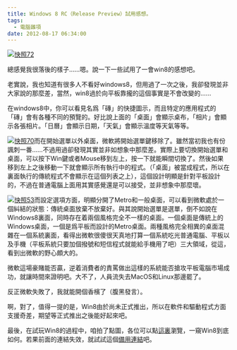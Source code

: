 ```yaml
---
title: Windows 8 RC（Release Preview）試用感想。
tags:
  - 電腦雜項
date: 2012-08-17 06:34:00
---
```


[![](https://lenchan139.files.wordpress.com/2012/08/e5bfabe785a772.png "快照72")](https://lenchan139.files.wordpress.com/2012/08/e5bfabe785a772.png)

總感覺我很落後的樣子……嗯。說一下一些試用了一會win8的感想吧。

<a name="more"></a>

老實說，我也知道有很多人不看好windows8，但用過了一次之後，我卻發現並非大家說的那麼差，當然，win8過於向平板靠攏的這個事實是不會改變的……

在windows8中，你可以看見名爲「磚」的快捷圖示，而且特定的應用程式的「磚」會有各種不同的預覽的。好比說上面的「桌面」會顯示桌布，「相片」會顯示各張相片。「日曆」會顯示日期，「天氣」會顯示溫度等天氣等等。

[![](https://lenchan139.files.wordpress.com/2012/08/e5bfabe785a770.png "快照70")](https://lenchan139.files.wordpress.com/2012/08/e5bfabe785a770.png)而在開始選單以外桌面，微軟將開始選單鍵移除了。雖然當初我也有份諷刺一番……不過用過卻發現其實並非如想象中那麼差。實際上要切換開始選單和桌面，可以按下Win鍵或者Mouse移到左上，按一下就能瞬間切換了。然後如果移到左上之後移動一下就會顯示所有執行中的程式。（「桌面」被當成程式，所以在裏面執行的傳統程式不會顯示在這個列表之上），這個設計明顯是針對平板設計的，不過在普通電腦上面用其實感覺還是可以接受，並非想象中那麼壞。

[![](https://lenchan139.files.wordpress.com/2012/08/e5bfabe785a753.png "快照53")](https://lenchan139.files.wordpress.com/2012/08/e5bfabe785a753.png)而設定選項方面，明顯分開了Metro和一般桌面，可以看到微軟處於一個糾結的狀態：傳統桌面放棄不放棄好。與其說開始選單是選單，倒不如說在Windows8裏面，同時存在着兩個風格完全不一樣的桌面。一個桌面是傳統上的Windows桌面，一個是爲平板而設計的Metro桌面。兩種風格完全相異的桌面混雜在一個系統裏面，看得出微軟很傻很天真地打算一個系統吃光普通電腦、平板以及手機（平板系統只要加個撥號和短信程式就能給手機用了吧）三大領域，從這，看到出微軟的野心頗大的。

微軟這場豪賭能否贏，逆着消費者的責罵做出這樣的系統能否搶攻平板電腦市場成功，就讓時間來證明吧。大不了，人員流失去MacOS和Linux那邊罷了。

反正微軟失敗了，我就能開個香檳了（腹黑發言）。

啊，對了，值得一提的是，Win8由於尚未正式推出，所以在軟件和驅動程式方面支援奇差，期望等正式推出之後能好起來吧。

最後，在試玩Win8的過程中，咱拍了點圖，各位可以點[這裏](https://plus.google.com/u/0/photos/109854140371177498101/albums/5777268557766902993)瀏覽，一窺Win8到底如何。若果前面的連結失效，就試試這個[備用連結](https://www.dropbox.com/sh/64a794xpm06u7uq/k880WVM4mE)吧。